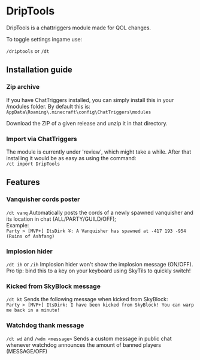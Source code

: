 # DripTools 

DripTools is a chattriggers module made for QOL changes.

To toggle settings ingame use:

`/driptools` or `/dt`


## Installation guide
### Zip archive
If you have ChatTriggers installed, you can simply install this in your /modules folder. By default this is: <br>
`AppData\Roaming\.minecraft\config\ChatTriggers\modules`

Download the ZIP of a given release and unzip it in that directory. 

### Import via ChatTriggers
The module is currently under 'review', which might take a while. After that installing it would be as easy as using the command: <br>
`/ct import DripTools`

## Features

### Vanquisher cords poster 
`/dt vanq`
Automatically posts the cords of a newly spawned vanquisher and its location in chat (ALL/PARTY/GUILD/OFF); <br>
Example: <br>
`Party > [MVP+] ItsDirk ቾ: A Vanquisher has spawned at -417 193 -954 (Ruins of Ashfang)`

### Implosion hider
`/dt ih` or `/ih`
Implosion hider won't show the implosion message (ON/OFF). Pro tip: bind this to a key on your keyboard using SkyTils to quickly switch!<br>

### Kicked from SkyBlock message
`/dt kt`
Sends the following message when kicked from SkyBlock: <br>
`Party > [MVP+] ItsDirk: I have been kicked from SkyBlock! You can warp me back in a minute!`

### Watchdog thank message
`/dt wd` and `/wdm <message>`
Sends a custom message in public chat whenever watchdog announces the amount of banned players (MESSAGE/OFF)

